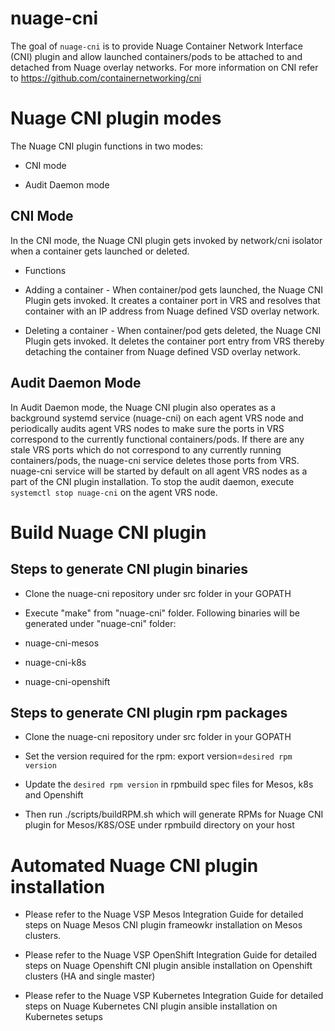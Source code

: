 # nuage-cni

The goal of `nuage-cni` is to provide Nuage Container Network Interface (CNI) plugin and allow launched containers/pods to be attached to and detached from Nuage overlay networks. For more information on CNI refer to https://github.com/containernetworking/cni


# Nuage CNI plugin modes

The Nuage CNI plugin functions in two modes:

- CNI mode

- Audit Daemon mode

## CNI Mode

In the CNI mode, the Nuage CNI plugin gets invoked by network/cni isolator when a container gets launched or deleted.

- Functions

 - Adding a container - When container/pod gets launched, the Nuage CNI Plugin gets invoked. It creates a container port in VRS and resolves that container with an IP address from Nuage defined VSD overlay network.

 - Deleting a container - When container/pod gets deleted, the Nuage CNI Plugin gets invoked. It deletes the container port entry from VRS thereby detaching the container from Nuage defined VSD overlay network.

## Audit Daemon Mode

In Audit Daemon mode, the Nuage CNI plugin also operates as a background systemd service (nuage-cni) on each agent VRS node and periodically audits agent VRS nodes to make sure the ports in VRS correspond to the currently functional containers/pods. If there are any stale VRS ports which do not correspond to any currently running containers/pods, the nuage-cni service deletes those ports from VRS. nuage-cni service will be started by default on all agent VRS nodes as a part of the CNI plugin installation. To stop the audit daemon, execute `systemctl stop nuage-cni` on the agent VRS node.


# Build Nuage CNI plugin

## Steps to generate CNI plugin binaries

- Clone the nuage-cni repository under src folder in your GOPATH

- Execute "make" from "nuage-cni" folder. Following binaries will be generated under "nuage-cni" folder:

 - nuage-cni-mesos
 - nuage-cni-k8s
 - nuage-cni-openshift

## Steps to generate CNI plugin rpm packages

- Clone the nuage-cni repository under src folder in your GOPATH

- Set the version required for the rpm: export version=`desired rpm version`

- Update the `desired rpm version` in rpmbuild spec files for Mesos, k8s and Openshift

- Then run ./scripts/buildRPM.sh which will generate RPMs for Nuage CNI plugin for Mesos/K8S/OSE under rpmbuild directory on your host


# Automated Nuage CNI plugin installation

- Please refer to the Nuage VSP Mesos Integration Guide for detailed steps on Nuage Mesos CNI plugin frameowkr installation on Mesos clusters.

- Please refer to the Nuage VSP OpenShift Integration Guide for detailed steps on Nuage Openshift CNI plugin ansible installation on Openshift clusters (HA and single master)

- Please refer to the Nuage VSP Kubernetes Integration Guide for detailed steps on Nuage Kubernetes CNI plugin ansible installation on Kubernetes setups

